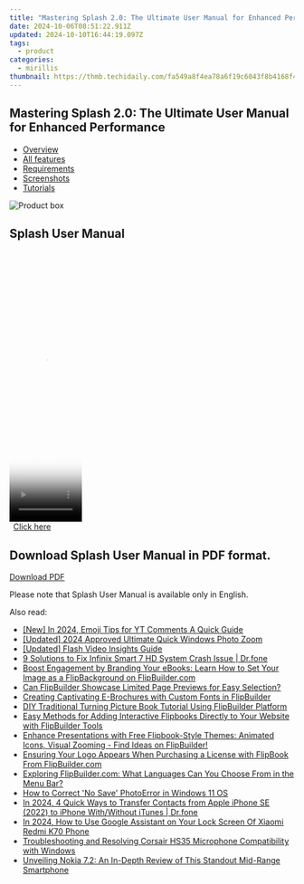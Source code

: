 ```yaml
---
title: "Mastering Splash 2.0: The Ultimate User Manual for Enhanced Performance"
date: 2024-10-06T08:51:22.911Z
updated: 2024-10-10T16:44:19.097Z
tags:
  - product
categories:
  - mirillis
thumbnail: https://thmb.techidaily.com/fa549a8f4ea78a6f19c6043f8b4168f45b8a02a01f09c9a4cfb746e3a5491976.jpg
---
```


## Mastering Splash 2.0: The Ultimate User Manual for Enhanced Performance

* [Overview](https://tools.techidaily.com/mirillis/products/)
* [All features](https://tools.techidaily.com/mirillis/products/)
* [Requirements](https://tools.techidaily.com/mirillis/products/)
* [Screenshots](https://tools.techidaily.com/mirillis/products/)
* [Tutorials](https://tools.techidaily.com/mirillis/products/)

![Product box](https://mirillis.com/res/old/media/images/download/box_manuals_08.png) 

## Splash User Manual

<!-- affiliate ads begin -->
<span id="1977004">
					<video width="128" height="480" style="cursor:pointer"
           poster="//a.impactradius-go.com/display-clicktoplayimage/1977004.png"
           onclick="if(!this.playClicked){this.play();this.setAttribute('controls',true);this.playClicked=true;}">
	   <source src="//a.impactradius-go.com/display-ad/22993-1977004">
	   <img src="//a.impactradius-go.com/display-clicktoplayimage/1977004.png" style="border: none; height: 100%; width: 100%; object-fit: contain">
	</video>
	<div style="width:80px;text-align:center"><a href="javascript:window.open(decodeURIComponent('https%3A%2F%2Fhomestyler.sjv.io%2Fc%2F5597632%2F1977004%2F22993'), '_blank');void(0);">Click here</a></div>
</span>
<img height="0" width="0" src="https://imp.pxf.io/i/5597632/1977004/22993" style="position:absolute;visibility:hidden;" border="0" />
<!-- affiliate ads end -->

## Download Splash User Manual in PDF format.

[Download PDF](https://tools.techidaily.com/mirillis/products/) 

Please note that Splash User Manual is available only in English.

<ins class="adsbygoogle"
     style="display:block"
     data-ad-format="autorelaxed"
     data-ad-client="ca-pub-7571918770474297"
     data-ad-slot="1223367746"></ins>

<ins class="adsbygoogle"
     style="display:block"
     data-ad-client="ca-pub-7571918770474297"
     data-ad-slot="8358498916"
     data-ad-format="auto"
     data-full-width-responsive="true"></ins>

<span class="atpl-alsoreadstyle">Also read:</span>
<div><ul>
<li><a href="https://facebook-record-videos.techidaily.com/new-in-2024-emoji-tips-for-yt-comments-a-quick-guide/"><u>[New] In 2024, Emoji Tips for YT Comments A Quick Guide</u></a></li>
<li><a href="https://vp-tips.techidaily.com/updated-2024-approved-ultimate-quick-windows-photo-zoom/"><u>[Updated] 2024 Approved Ultimate Quick Windows Photo Zoom</u></a></li>
<li><a href="https://facebook-record-videos.techidaily.com/updated-flash-video-insights-guide/"><u>[Updated] Flash Video Insights Guide</u></a></li>
<li><a href="https://howto.techidaily.com/9-solutions-to-fix-infinix-smart-7-hd-system-crash-issue-drfone-by-drfone-fix-android-problems-fix-android-problems/"><u>9 Solutions to Fix Infinix Smart 7 HD System Crash Issue | Dr.fone</u></a></li>
<li><a href="https://discover-exceptional.techidaily.com/boost-engagement-by-branding-your-ebooks-learn-how-to-set-your-image-as-a-flipbackground-on-flipbuildercom/"><u>Boost Engagement by Branding Your eBooks: Learn How to Set Your Image as a FlipBackground on FlipBuilder.com</u></a></li>
<li><a href="https://discover-exceptional.techidaily.com/can-flipbuilder-showcase-limited-page-previews-for-easy-selection/"><u>Can FlipBuilder Showcase Limited Page Previews for Easy Selection?</u></a></li>
<li><a href="https://discover-exceptional.techidaily.com/creating-captivating-e-brochures-with-custom-fonts-in-flipbuilder/"><u>Creating Captivating E-Brochures with Custom Fonts in FlipBuilder</u></a></li>
<li><a href="https://discover-exceptional.techidaily.com/diy-traditional-turning-picture-book-tutorial-using-flipbuilder-platform/"><u>DIY Traditional Turning Picture Book Tutorial Using FlipBuilder Platform</u></a></li>
<li><a href="https://discover-exceptional.techidaily.com/easy-methods-for-adding-interactive-flipbooks-directly-to-your-website-with-flipbuilder-tools/"><u>Easy Methods for Adding Interactive Flipbooks Directly to Your Website with FlipBuilder Tools</u></a></li>
<li><a href="https://discover-exceptional.techidaily.com/enhance-presentations-with-free-flipbook-style-themes-animated-icons-visual-zooming-find-ideas-on-flipbuilder/"><u>Enhance Presentations with Free Flipbook-Style Themes: Animated Icons, Visual Zooming - Find Ideas on FlipBuilder!</u></a></li>
<li><a href="https://discover-exceptional.techidaily.com/ensuring-your-logo-appears-when-purchasing-a-license-with-flipbook-from-flipbuildercom/"><u>Ensuring Your Logo Appears When Purchasing a License with FlipBook From FlipBuilder.com</u></a></li>
<li><a href="https://discover-exceptional.techidaily.com/exploring-flipbuildercom-what-languages-can-you-choose-from-in-the-menu-bar/"><u>Exploring FlipBuilder.com: What Languages Can You Choose From in the Menu Bar?</u></a></li>
<li><a href="https://win11-tips.techidaily.com/how-to-correct-no-save-photoerror-in-windows-11-os/"><u>How to Correct 'No Save' PhotoError in Windows 11 OS</u></a></li>
<li><a href="https://iphone-transfer.techidaily.com/in-2024-4-quick-ways-to-transfer-contacts-from-apple-iphone-se-2022-to-iphone-withwithout-itunes-drfone-by-drfone-transfer-from-ios/"><u>In 2024, 4 Quick Ways to Transfer Contacts from Apple iPhone SE (2022) to iPhone With/Without iTunes | Dr.fone</u></a></li>
<li><a href="https://unlock-android.techidaily.com/in-2024-how-to-use-google-assistant-on-your-lock-screen-of-xiaomi-redmi-k70-phone-by-drfone-android/"><u>In 2024, How to Use Google Assistant on Your Lock Screen Of Xiaomi Redmi K70 Phone</u></a></li>
<li><a href="https://sound-issues.techidaily.com/troubleshooting-and-resolving-corsair-hs35-microphone-compatibility-with-windows/"><u>Troubleshooting and Resolving Corsair HS35 Microphone Compatibility with Windows</u></a></li>
<li><a href="https://buynow-info.techidaily.com/unveiling-nokia-72-an-in-depth-review-of-this-standout-mid-range-smartphone/"><u>Unveiling Nokia 7.2: An In-Depth Review of This Standout Mid-Range Smartphone</u></a></li>
</ul></div>


